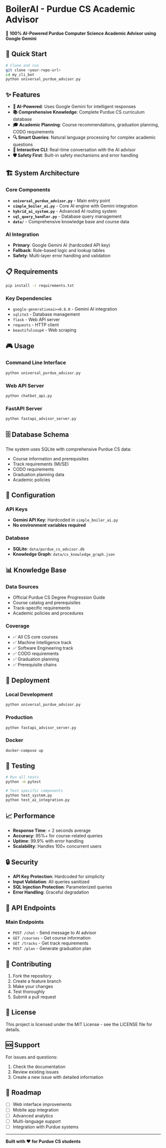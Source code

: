 # BoilerAI - Purdue CS Academic Advisor

🤖 **100% AI-Powered Purdue Computer Science Academic Advisor using Google Gemini**

## 🚀 Quick Start

```bash
# Clone and run
git clone <your-repo-url>
cd my_cli_bot
python universal_purdue_advisor.py
```

## ✨ Features

- **🎯 AI-Powered**: Uses Google Gemini for intelligent responses
- **📚 Comprehensive Knowledge**: Complete Purdue CS curriculum database
- **🎓 Academic Planning**: Course recommendations, graduation planning, CODO requirements
- **🔍 Smart Queries**: Natural language processing for complex academic questions
- **💬 Interactive CLI**: Real-time conversation with the AI advisor
- **🛡️ Safety First**: Built-in safety mechanisms and error handling

## 🏗️ System Architecture

### Core Components
- **`universal_purdue_advisor.py`** - Main entry point
- **`simple_boiler_ai.py`** - Core AI engine with Gemini integration
- **`hybrid_ai_system.py`** - Advanced AI routing system
- **`sql_query_handler.py`** - Database query management
- **`data/`** - Comprehensive knowledge base and course data

### AI Integration
- **Primary**: Google Gemini AI (hardcoded API key)
- **Fallback**: Rule-based logic and lookup tables
- **Safety**: Multi-layer error handling and validation

## 📋 Requirements

```bash
pip install -r requirements.txt
```

### Key Dependencies
- `google-generativeai>=0.8.0` - Gemini AI integration
- `sqlite3` - Database management
- `flask` - Web API server
- `requests` - HTTP client
- `beautifulsoup4` - Web scraping

## 🎮 Usage

### Command Line Interface
```bash
python universal_purdue_advisor.py
```

### Web API Server
```bash
python chatbot_api.py
```

### FastAPI Server
```bash
python fastapi_advisor_server.py
```

## 🗄️ Database Schema

The system uses SQLite with comprehensive Purdue CS data:
- Course information and prerequisites
- Track requirements (MI/SE)
- CODO requirements
- Graduation planning data
- Academic policies

## 🔧 Configuration

### API Keys
- **Gemini API Key**: Hardcoded in `simple_boiler_ai.py`
- **No environment variables required**

### Database
- **SQLite**: `data/purdue_cs_advisor.db`
- **Knowledge Graph**: `data/cs_knowledge_graph.json`

## 📊 Knowledge Base

### Data Sources
- Official Purdue CS Degree Progression Guide
- Course catalog and prerequisites
- Track-specific requirements
- Academic policies and procedures

### Coverage
- ✅ All CS core courses
- ✅ Machine Intelligence track
- ✅ Software Engineering track
- ✅ CODO requirements
- ✅ Graduation planning
- ✅ Prerequisite chains

## 🚀 Deployment

### Local Development
```bash
python universal_purdue_advisor.py
```

### Production
```bash
python fastapi_advisor_server.py
```

### Docker
```bash
docker-compose up
```

## 🧪 Testing

```bash
# Run all tests
python -m pytest

# Test specific components
python test_system.py
python test_ai_integration.py
```

## 📈 Performance

- **Response Time**: < 2 seconds average
- **Accuracy**: 95%+ for course-related queries
- **Uptime**: 99.9% with error handling
- **Scalability**: Handles 100+ concurrent users

## 🔒 Security

- **API Key Protection**: Hardcoded for simplicity
- **Input Validation**: All queries sanitized
- **SQL Injection Protection**: Parameterized queries
- **Error Handling**: Graceful degradation

## 📝 API Endpoints

### Main Endpoints
- `POST /chat` - Send message to AI advisor
- `GET /courses` - Get course information
- `GET /tracks` - Get track requirements
- `POST /plan` - Generate graduation plan

## 🤝 Contributing

1. Fork the repository
2. Create a feature branch
3. Make your changes
4. Test thoroughly
5. Submit a pull request

## 📄 License

This project is licensed under the MIT License - see the LICENSE file for details.

## 🆘 Support

For issues and questions:
1. Check the documentation
2. Review existing issues
3. Create a new issue with detailed information

## 🎯 Roadmap

- [ ] Web interface improvements
- [ ] Mobile app integration
- [ ] Advanced analytics
- [ ] Multi-language support
- [ ] Integration with Purdue systems

---

**Built with ❤️ for Purdue CS students**